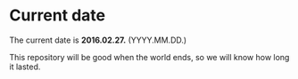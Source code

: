 # Current date

The current date is **2016.02.27.** (YYYY.MM.DD.)

This repository will be good when the world ends, so we will know how long it lasted.